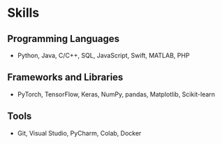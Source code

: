 
# Skills

## Programming Languages
- Python, Java, C/C++, SQL, JavaScript, Swift, MATLAB, PHP

## Frameworks and Libraries
- PyTorch, TensorFlow, Keras, NumPy, pandas, Matplotlib, Scikit-learn

## Tools
- Git, Visual Studio, PyCharm, Colab, Docker
